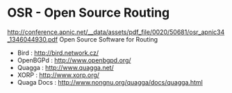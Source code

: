# OSR - Open Source Routing

http://conference.apnic.net/__data/assets/pdf_file/0020/50681/osr_apnic34_1346044930.pdf
Open Source Software for Routing 

-  Bird       : http://bird.network.cz/
-  OpenBGPd   : http://www.openbgpd.org/
-  Quagga     : http://www.quagga.net/
-  XORP       : http://www.xorp.org/
-  Quaga Docs : http://www.nongnu.org/quagga/docs/quagga.html 

